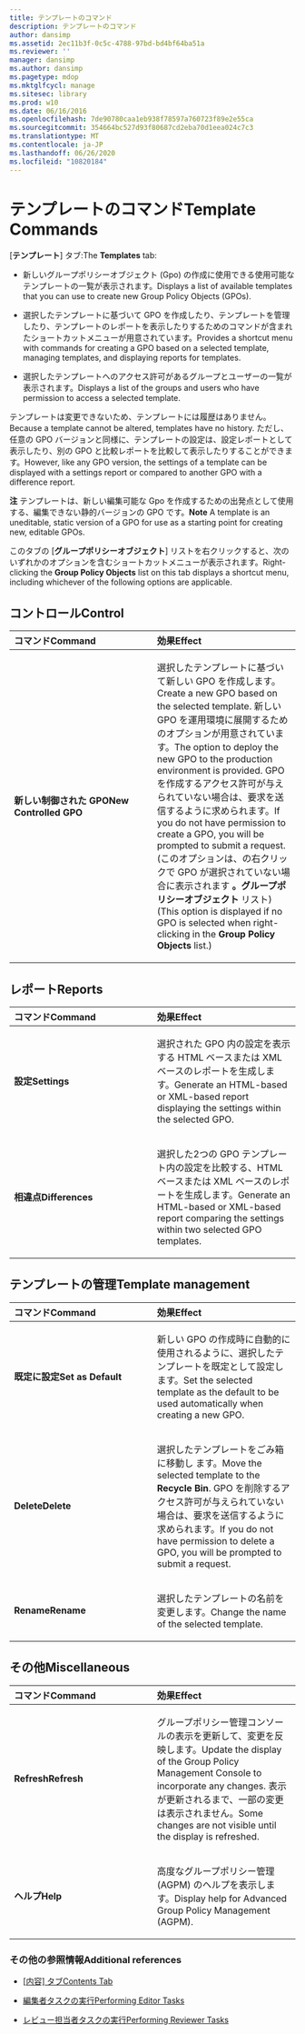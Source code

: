 ```yaml
---
title: テンプレートのコマンド
description: テンプレートのコマンド
author: dansimp
ms.assetid: 2ec11b3f-0c5c-4788-97bd-bd4bf64ba51a
ms.reviewer: ''
manager: dansimp
ms.author: dansimp
ms.pagetype: mdop
ms.mktglfcycl: manage
ms.sitesec: library
ms.prod: w10
ms.date: 06/16/2016
ms.openlocfilehash: 7de90780caa1eb938f78597a760723f89e2e55ca
ms.sourcegitcommit: 354664bc527d93f80687cd2eba70d1eea024c7c3
ms.translationtype: MT
ms.contentlocale: ja-JP
ms.lasthandoff: 06/26/2020
ms.locfileid: "10820184"
---
```

# <span data-ttu-id="91fef-103">テンプレートのコマンド</span><span class="sxs-lookup"><span data-stu-id="91fef-103">Template Commands</span></span>


<span data-ttu-id="91fef-104">[**テンプレート**] タブ:</span><span class="sxs-lookup"><span data-stu-id="91fef-104">The **Templates** tab:</span></span>

-   <span data-ttu-id="91fef-105">新しいグループポリシーオブジェクト (Gpo) の作成に使用できる使用可能なテンプレートの一覧が表示されます。</span><span class="sxs-lookup"><span data-stu-id="91fef-105">Displays a list of available templates that you can use to create new Group Policy Objects (GPOs).</span></span>

-   <span data-ttu-id="91fef-106">選択したテンプレートに基づいて GPO を作成したり、テンプレートを管理したり、テンプレートのレポートを表示したりするためのコマンドが含まれたショートカットメニューが用意されています。</span><span class="sxs-lookup"><span data-stu-id="91fef-106">Provides a shortcut menu with commands for creating a GPO based on a selected template, managing templates, and displaying reports for templates.</span></span>

-   <span data-ttu-id="91fef-107">選択したテンプレートへのアクセス許可があるグループとユーザーの一覧が表示されます。</span><span class="sxs-lookup"><span data-stu-id="91fef-107">Displays a list of the groups and users who have permission to access a selected template.</span></span>

<span data-ttu-id="91fef-108">テンプレートは変更できないため、テンプレートには履歴はありません。</span><span class="sxs-lookup"><span data-stu-id="91fef-108">Because a template cannot be altered, templates have no history.</span></span> <span data-ttu-id="91fef-109">ただし、任意の GPO バージョンと同様に、テンプレートの設定は、設定レポートとして表示したり、別の GPO と比較レポートを比較して表示したりすることができます。</span><span class="sxs-lookup"><span data-stu-id="91fef-109">However, like any GPO version, the settings of a template can be displayed with a settings report or compared to another GPO with a difference report.</span></span>

<span data-ttu-id="91fef-110">**注** テンプレートは、新しい編集可能な Gpo を作成するための出発点として使用する、編集できない静的バージョンの GPO です。</span><span class="sxs-lookup"><span data-stu-id="91fef-110">**Note** A template is an uneditable, static version of a GPO for use as a starting point for creating new, editable GPOs.</span></span>

 

<span data-ttu-id="91fef-111">このタブの [**グループポリシーオブジェクト**] リストを右クリックすると、次のいずれかのオプションを含むショートカットメニューが表示されます。</span><span class="sxs-lookup"><span data-stu-id="91fef-111">Right-clicking the **Group Policy Objects** list on this tab displays a shortcut menu, including whichever of the following options are applicable.</span></span>

## <span data-ttu-id="91fef-112">コントロール</span><span class="sxs-lookup"><span data-stu-id="91fef-112">Control</span></span>


<table>
<colgroup>
<col width="50%" />
<col width="50%" />
</colgroup>
<thead>
<tr class="header">
<th align="left"><span data-ttu-id="91fef-113">コマンド</span><span class="sxs-lookup"><span data-stu-id="91fef-113">Command</span></span></th>
<th align="left"><span data-ttu-id="91fef-114">効果</span><span class="sxs-lookup"><span data-stu-id="91fef-114">Effect</span></span></th>
</tr>
</thead>
<tbody>
<tr class="odd">
<td align="left"><p><strong><span data-ttu-id="91fef-115">新しい制御された GPO</span><span class="sxs-lookup"><span data-stu-id="91fef-115">New Controlled GPO</span></span></strong></p></td>
<td align="left"><p><span data-ttu-id="91fef-116">選択したテンプレートに基づいて新しい GPO を作成します。</span><span class="sxs-lookup"><span data-stu-id="91fef-116">Create a new GPO based on the selected template.</span></span> <span data-ttu-id="91fef-117">新しい GPO を運用環境に展開するためのオプションが用意されています。</span><span class="sxs-lookup"><span data-stu-id="91fef-117">The option to deploy the new GPO to the production environment is provided.</span></span> <span data-ttu-id="91fef-118">GPO を作成するアクセス許可が与えられていない場合は、要求を送信するように求められます。</span><span class="sxs-lookup"><span data-stu-id="91fef-118">If you do not have permission to create a GPO, you will be prompted to submit a request.</span></span> <span data-ttu-id="91fef-119">(このオプションは、の右クリックで GPO が選択されていない場合に表示されます <strong> 。グループポリシーオブジェクト </strong> リスト)</span><span class="sxs-lookup"><span data-stu-id="91fef-119">(This option is displayed if no GPO is selected when right-clicking in the <strong>Group Policy Objects</strong> list.)</span></span></p></td>
</tr>
</tbody>
</table>

 

## <span data-ttu-id="91fef-120">レポート</span><span class="sxs-lookup"><span data-stu-id="91fef-120">Reports</span></span>


<table>
<colgroup>
<col width="50%" />
<col width="50%" />
</colgroup>
<thead>
<tr class="header">
<th align="left"><span data-ttu-id="91fef-121">コマンド</span><span class="sxs-lookup"><span data-stu-id="91fef-121">Command</span></span></th>
<th align="left"><span data-ttu-id="91fef-122">効果</span><span class="sxs-lookup"><span data-stu-id="91fef-122">Effect</span></span></th>
</tr>
</thead>
<tbody>
<tr class="odd">
<td align="left"><p><strong><span data-ttu-id="91fef-123">設定</span><span class="sxs-lookup"><span data-stu-id="91fef-123">Settings</span></span></strong></p></td>
<td align="left"><p><span data-ttu-id="91fef-124">選択された GPO 内の設定を表示する HTML ベースまたは XML ベースのレポートを生成します。</span><span class="sxs-lookup"><span data-stu-id="91fef-124">Generate an HTML-based or XML-based report displaying the settings within the selected GPO.</span></span></p></td>
</tr>
<tr class="even">
<td align="left"><p><strong><span data-ttu-id="91fef-125">相違点</span><span class="sxs-lookup"><span data-stu-id="91fef-125">Differences</span></span></strong></p></td>
<td align="left"><p><span data-ttu-id="91fef-126">選択した2つの GPO テンプレート内の設定を比較する、HTML ベースまたは XML ベースのレポートを生成します。</span><span class="sxs-lookup"><span data-stu-id="91fef-126">Generate an HTML-based or XML-based report comparing the settings within two selected GPO templates.</span></span></p></td>
</tr>
</tbody>
</table>

 

## <span data-ttu-id="91fef-127">テンプレートの管理</span><span class="sxs-lookup"><span data-stu-id="91fef-127">Template management</span></span>


<table>
<colgroup>
<col width="50%" />
<col width="50%" />
</colgroup>
<thead>
<tr class="header">
<th align="left"><span data-ttu-id="91fef-128">コマンド</span><span class="sxs-lookup"><span data-stu-id="91fef-128">Command</span></span></th>
<th align="left"><span data-ttu-id="91fef-129">効果</span><span class="sxs-lookup"><span data-stu-id="91fef-129">Effect</span></span></th>
</tr>
</thead>
<tbody>
<tr class="odd">
<td align="left"><p><strong><span data-ttu-id="91fef-130">既定に設定</span><span class="sxs-lookup"><span data-stu-id="91fef-130">Set as Default</span></span></strong></p></td>
<td align="left"><p><span data-ttu-id="91fef-131">新しい GPO の作成時に自動的に使用されるように、選択したテンプレートを既定として設定します。</span><span class="sxs-lookup"><span data-stu-id="91fef-131">Set the selected template as the default to be used automatically when creating a new GPO.</span></span></p></td>
</tr>
<tr class="even">
<td align="left"><p><strong><span data-ttu-id="91fef-132">Delete</span><span class="sxs-lookup"><span data-stu-id="91fef-132">Delete</span></span></strong></p></td>
<td align="left"><p><span data-ttu-id="91fef-133">選択したテンプレートをごみ箱に移動し <strong> </strong> ます。</span><span class="sxs-lookup"><span data-stu-id="91fef-133">Move the selected template to the <strong>Recycle Bin</strong>.</span></span> <span data-ttu-id="91fef-134">GPO を削除するアクセス許可が与えられていない場合は、要求を送信するように求められます。</span><span class="sxs-lookup"><span data-stu-id="91fef-134">If you do not have permission to delete a GPO, you will be prompted to submit a request.</span></span></p></td>
</tr>
<tr class="odd">
<td align="left"><p><strong><span data-ttu-id="91fef-135">Rename</span><span class="sxs-lookup"><span data-stu-id="91fef-135">Rename</span></span></strong></p></td>
<td align="left"><p><span data-ttu-id="91fef-136">選択したテンプレートの名前を変更します。</span><span class="sxs-lookup"><span data-stu-id="91fef-136">Change the name of the selected template.</span></span></p></td>
</tr>
</tbody>
</table>

 

## <span data-ttu-id="91fef-137">その他</span><span class="sxs-lookup"><span data-stu-id="91fef-137">Miscellaneous</span></span>


<table>
<colgroup>
<col width="50%" />
<col width="50%" />
</colgroup>
<thead>
<tr class="header">
<th align="left"><span data-ttu-id="91fef-138">コマンド</span><span class="sxs-lookup"><span data-stu-id="91fef-138">Command</span></span></th>
<th align="left"><span data-ttu-id="91fef-139">効果</span><span class="sxs-lookup"><span data-stu-id="91fef-139">Effect</span></span></th>
</tr>
</thead>
<tbody>
<tr class="odd">
<td align="left"><p><strong><span data-ttu-id="91fef-140">Refresh</span><span class="sxs-lookup"><span data-stu-id="91fef-140">Refresh</span></span></strong></p></td>
<td align="left"><p><span data-ttu-id="91fef-141">グループポリシー管理コンソールの表示を更新して、変更を反映します。</span><span class="sxs-lookup"><span data-stu-id="91fef-141">Update the display of the Group Policy Management Console to incorporate any changes.</span></span> <span data-ttu-id="91fef-142">表示が更新されるまで、一部の変更は表示されません。</span><span class="sxs-lookup"><span data-stu-id="91fef-142">Some changes are not visible until the display is refreshed.</span></span></p></td>
</tr>
<tr class="even">
<td align="left"><p><strong><span data-ttu-id="91fef-143">ヘルプ</span><span class="sxs-lookup"><span data-stu-id="91fef-143">Help</span></span></strong></p></td>
<td align="left"><p><span data-ttu-id="91fef-144">高度なグループポリシー管理 (AGPM) のヘルプを表示します。</span><span class="sxs-lookup"><span data-stu-id="91fef-144">Display help for Advanced Group Policy Management (AGPM).</span></span></p></td>
</tr>
</tbody>
</table>

 

### <span data-ttu-id="91fef-145">その他の参照情報</span><span class="sxs-lookup"><span data-stu-id="91fef-145">Additional references</span></span>

-   [<span data-ttu-id="91fef-146">[内容] タブ</span><span class="sxs-lookup"><span data-stu-id="91fef-146">Contents Tab</span></span>](contents-tab-agpm30ops.md)

-   [<span data-ttu-id="91fef-147">編集者タスクの実行</span><span class="sxs-lookup"><span data-stu-id="91fef-147">Performing Editor Tasks</span></span>](performing-editor-tasks-agpm30ops.md)

-   [<span data-ttu-id="91fef-148">レビュー担当者タスクの実行</span><span class="sxs-lookup"><span data-stu-id="91fef-148">Performing Reviewer Tasks</span></span>](performing-reviewer-tasks-agpm30ops.md)

 

 





